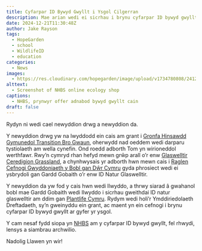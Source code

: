 ```yaml
---
title: Cyfarpar ID Bywyd Gwyllt i Ysgol Cilgerran
description: Mae arian wedi ei sicrhau i brynu cyfarpar ID bywyd gwyllt ar gyfer ysgol leol Gardd Gobaith, a gweithdai’n cael eu darparu gan Plantlife Cymru.
date: 2024-12-21T11:30:48Z
author: Jake Rayson 
tags: 
  - HopeGarden
  - school
  - WildlifeID
  - education
categories: 
  - News
images:
  - https://res.cloudinary.com/hopegarden/image/upload/v1734780808/241221-nhbs-website.jpg
alttext: 
  - Screenshot of NHBS online ecology shop
captions: 
  - NHBS, prynwyr offer adnabod bywyd gwyllt cain
draft: false
---
```


Rydyn ni wedi cael newyddion drwg a newyddion da.

Y newyddion drwg yw na lwyddodd ein cais am grant i [Gronfa Hinsawdd Gymunedol Transition Bro Gwaun](https://transitionbrogwaun.org.uk/community-climate-fund/), oherwydd nad oeddem wedi darparu tystiolaeth am wella cynefin. Ond roedd adborth Tom yn wirioneddol werthfawr. Rwy’n cymryd rhan hefyd mewn grŵp arall o’r enw [Glaswelltir Ceredigion Grassland](https://glaswelltirceredigion.cymru/), a chynhwysais yr adborth hwn mewn cais i [Raglen Cefnogi Gwyddoniaeth y Bobl gan Dŵr Cymru](https://corporate.dwrcymru.com/en/community/environment/citizen-science-support-programme) gyda phrosiect wedi ei ysbrydoli gan Gardd Gobaith o’r enw ID Natur Glaswelltir.

Y newyddion da yw fod y cais hwn wedi llwyddo, a thrwy siarad â gwahanol bobl mae Gardd Gobaith wedi llwyddo i sicrhau gweithdai ID natur glaswelltir am ddim gan [Plantlife Cymru](https://www.plantlife.org.uk/about-us/plantlife-cymru/). Rydym wedi holi’r Ymddiriedolaeth Dreftadaeth, sy’n gweinyddu ein grant, ac maent yn ein cefnogi i brynu cyfarpar ID bywyd gwyllt ar gyfer yr ysgol.

Y cam nesaf fydd siopa yn [NHBS](https://www.nhbs.com) am y cyfarpar ID bywyd gwyllt, fel rhwydi, lensys a siambrau archwilio.

Nadolig Llawen yn wir!

